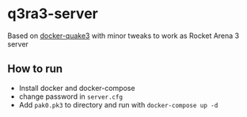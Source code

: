 # q3ra3-server

Based on [docker-quake3](https://github.com/InAnimaTe/docker-quake3) with minor tweaks to work as Rocket Arena 3 server

## How to run

* Install docker and docker-compose
* change password in `server.cfg`
* Add `pak0.pk3` to directory and run with `docker-compose up -d`
